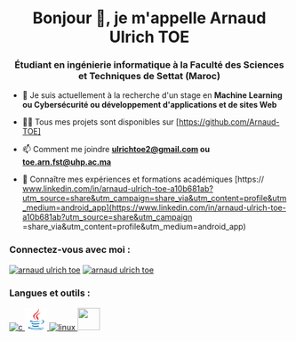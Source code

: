 
<h1 align="center">Bonjour 👋, je m'appelle Arnaud Ulrich TOE</h1>
<h3 align="center">Étudiant en ingénierie informatique à la Faculté des Sciences et Techniques de Settat (Maroc)</h3>

- 🔭 Je suis actuellement à la recherche d'un stage en **Machine Learning ou Cybersécurité ou développement d'applications et de sites Web**

- 👨‍💻 Tous mes projets sont disponibles sur [https://github.com/Arnaud-TOE]

- 📫 Comment me joindre **ulrichtoe2@gmail.com ou toe.arn.fst@uhp.ac.ma**

- 📄 Connaître mes expériences et formations académiques [https:// www.linkedin.com/in/arnaud-ulrich-toe-a10b681ab?utm_source=share&utm_campaign=share_via&utm_content=profile&utm_medium=android_app](https://www.linkedin.com/in/arnaud-ulrich-toe-a10b681ab?utm_source=share&utm_campaign =share_via&utm_content=profile&utm_medium=android_app)

<h3 align="left">Connectez-vous avec moi :</h3>
<p align="left">
<a href="http://www.linkedin.com/in/arnaud-ulrich-toe-a10b681ab?utm_source=share&utm_campaign=share_via&utm_content=profile&utm_medium=android_app" target="blank"><img align="center" src="https://cdn.icon-icons.com/icons2/2429/PNG/512/linkedin_logo_icon_147268.png" alt="arnaud ulrich toe" height="30" width="40" /></a>
<a href="https://fb.com/arnaud ulrich toe" target="blank"> <img align="center" src="https://raw.githubusercontent.com/rahuldkjain/github-profile-readme-generator/master/src/images/icons/Social/facebook.svg" alt="arnaud ulrich toe " height="30" width="40" /></a>
</p>

<h3 align="left">Langues et outils :</h3>
<p align="left"> <a href="https://www.cprogramming.com/" target="_blank" rel="noreferrer"> <img src="https://upload.wikimedia.org/wikipedia/commons/1/18/C_Programming_Language.svg" alt="c" width="40" height="40"/> </a> <a href="https://www.java.com" target="_blank" rel="noreferrer"> <img src="https://raw.githubusercontent.com/devicons/devicon/master/icons/java/java-original.svg" alt="java" width="40" height="40"/> </ a> <a href="https://www.linux.org/" target="_blank" rel="noreferrer"> <img src="https://cdn.icon-icons.com/icons2/1159/PNG/256/linux_81610.png" alt="linux" width="40" height="40"/> </a> <a href="https://www.microsoft.com/en-us/sql-server" target="_blank" rel="noreferrer"> <img src="https://banner2.cleanpng.com/20180611/pur/kisspng-microsoft-sql-server-microsoft-azure-sql-database-5b1f2919b40ab5.5565598815287687937375.jpg" width="40" height="40"/> </a> </p>
